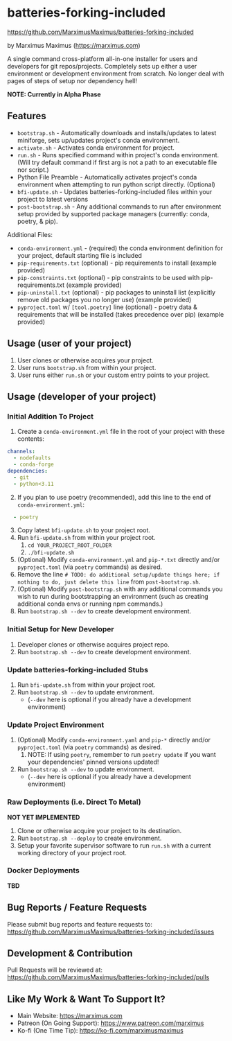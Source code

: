 # batteries-forking-included

<https://github.com/MarximusMaximus/batteries-forking-included>

by Marximus Maximus (<https://marximus.com>)

A single command cross-platform all-in-one installer for users and developers for git repos/projects. Completely sets up either a user environment or development environment from scratch. No longer deal with pages of steps of setup nor dependency hell!

**NOTE: Currently in Alpha Phase**

## Features

- `bootstrap.sh` - Automatically downloads and installs/updates to latest miniforge, sets up/updates project's conda environment.
- `activate.sh` - Activates conda environment for project.
- `run.sh` - Runs specified command within project's conda environment. (Will try default command if first arg is not a path to an executable file nor script.)
- Python File Preamble - Automatically activates project's conda environment when attempting to run python script directly. (Optional)
- `bfi-update.sh` - Updates batteries-forking-included files within your project to latest versions
- `post-bootstrap.sh` - Any additional commands to run after environment setup provided by supported package managers (currently: conda, poetry, & pip).

Additional Files:

- `conda-environment.yml` - (required) the conda environment definition for your project, default starting file is included
- `pip-requirements.txt` (optional) - pip requirements to install (example provided)
- `pip-constraints.txt` (optional) - pip constraints to be used with pip-requirements.txt (example provided)
- `pip-uninstall.txt` (optional) - pip packages to uninstall list (explicitly remove old packages you no longer use) (example provided)
- `pyproject.toml` w/ `[tool.poetry]` line (optional) - poetry data & requirements that will be installed (takes precedence over pip) (example provided)

## Usage (user of your project)

1. User clones or otherwise acquires your project.
2. User runs `bootstrap.sh` from within your project.
3. User runs either `run.sh` or your custom entry points to your project.

## Usage (developer of your project)

### Initial Addition To Project

1. Create a `conda-environment.yml` file in the root of your project with these contents:

```yaml
channels:
  - nodefaults
  - conda-forge
dependencies:
  - git
  - python<3.11
```

2. If you plan to use poetry (recommended), add this line to the end of `conda-environment.yml`:

```yaml
  - poetry
```

3. Copy latest `bfi-update.sh` to your project root.
4. Run `bfi-update.sh` from within your project root.
   1. `cd YOUR_PROJECT_ROOT_FOLDER`
   2. `./bfi-update.sh`
6. (Optional) Modify `conda-environment.yml` and `pip-*.txt` directly and/or `pyproject.toml` (via `poetry` commands) as desired.
7. Remove the line `# TODO: do additional setup/update things here; if nothing to do, just delete this line` from `post-bootstrap.sh`.
8. (Optional) Modify `post-bootstrap.sh` with any additional commands you wish to run during bootstrapping an environment (such as creating additional conda envs or running npm commands.)
9. Run `bootstrap.sh --dev` to create development environment.

### Initial Setup for New Developer

1. Developer clones or otherwise acquires project repo.
2. Run `bootstrap.sh --dev` to create development environment.

### Update batteries-forking-included Stubs

1. Run `bfi-update.sh` from within your project root.
2. Run `bootstrap.sh --dev` to update environment.
    - (`--dev` here is optional if you already have a development environment)

### Update Project Environment

1. (Optional) Modify `conda-environment.yaml` and `pip-*` directly and/or `pyproject.toml` (via `poetry` commands) as desired.
   1. NOTE: If using `poetry`, remember to run `poetry update` if you want your dependencies' pinned versions updated!
2. Run `bootstrap.sh --dev` to update environment.
    - (`--dev` here is optional if you already have a development environment)

### Raw Deployments (i.e. Direct To Metal)

**NOT YET IMPLEMENTED**

1. Clone or otherwise acquire your project to its destination.
2. Run `bootstrap.sh --deploy` to create environment.
3. Setup your favorite supervisor software to run `run.sh` with a current working directory of your project root.

### Docker Deployments

**TBD**

## Bug Reports / Feature Requests

Please submit bug reports and feature requests to:
<https://github.com/MarximusMaximus/batteries-forking-included/issues>

## Development & Contribution

Pull Requests will be reviewed at:
<https://github.com/MarximusMaximus/batteries-forking-included/pulls>

## Like My Work & Want To Support It?

- Main Website: <https://marximus.com>
- Patreon (On Going Support): <https://www.patreon.com/marximus>
- Ko-fi (One Time Tip): <https://ko-fi.com/marximusmaximus>
